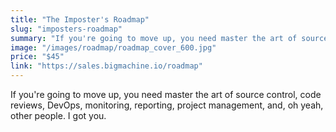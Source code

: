 ```yaml
---
title: "The Imposter's Roadmap"
slug: "imposters-roadmap"
summary: "If you're going to move up, you need master the art of source control, code reviews, DevOps, monitoring, reporting, project management, and, oh yeah, other people. I got you."
image: "/images/roadmap/roadmap_cover_600.jpg"
price: "$45"
link: "https://sales.bigmachine.io/roadmap"
---
```


If you're going to move up, you need master the art of source control, code reviews, DevOps, monitoring, reporting, project management, and, oh yeah, other people. I got you.
